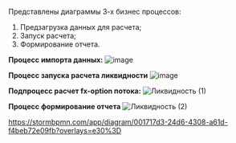 Представлены диаграммы 3-х бизнес процессов:
1) Предзагрузка данных для расчета;
2) Запуск расчета;
3) Формирование отчета.


**Процесс импорта данных:**
![image](https://github.com/user-attachments/assets/9b1a862f-e0dd-4f7e-9118-f4c690e4e4a0)

**Процесс запуска расчета ликвидности**
![image](https://github.com/user-attachments/assets/5ca84d77-5e07-4571-87f6-224f564281f4)

**Подпроцесс расчет fx-option потока:**
![Ликвидность (1)](https://github.com/user-attachments/assets/0406b024-6670-4a14-9509-7764f877eb00)

**Процесс формирование отчета**
![Ликвидность (2)](https://github.com/user-attachments/assets/1a79d4e1-9b1d-440e-a68b-b3fd1c99eb13)


https://stormbpmn.com/app/diagram/001717d3-24d6-4308-a61d-f4beb72e09fb?overlays=e30%3D
